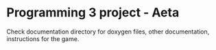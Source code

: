 # Programming 3 project - Aeta
Check documentation directory for doxygen files, other documentation, instructions for the game.
